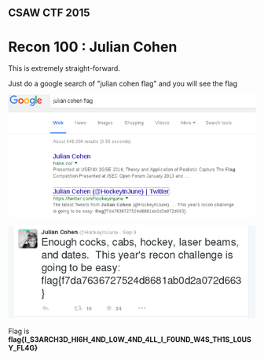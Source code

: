 ## CSAW CTF 2015
# Recon 100 : Julian Cohen

This is extremely straight-forward.

Just do a google search of "julian cohen flag" and you will see the flag

![01](img/01.png)

![02](img/02.png)

Flag is **flag{I_S3ARCH3D_HI6H_4ND_L0W_4ND_4LL_I_F0UND_W4S_TH1S_L0USY_FL4G}**
